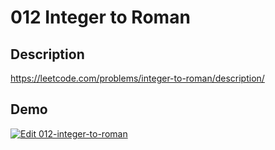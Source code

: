 # 012 Integer to Roman

## Description

https://leetcode.com/problems/integer-to-roman/description/

## Demo

[![Edit 012-integer-to-roman](https://codesandbox.io/static/img/play-codesandbox.svg)](https://codesandbox.io/s/github/liuderchi/leetcode_sprint_js/tree/chore%2Fadd-testcase/012-integer-to-roman?module=%2Fsolution.js)